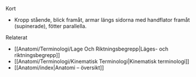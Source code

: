 Kort
- Kropp stående, blick framåt, armar längs sidorna med handflator framåt (supinerade), fötter parallella.

Relaterat
- [[Anatomi/Terminologi/Lage Och Riktningsbegrepp|Läges- och riktningsbegrepp]]
- [[Anatomi/Terminologi/Kinematisk Terminologi|Kinematisk terminologi]]
- [[Anatomi/index|Anatomi – översikt]]

